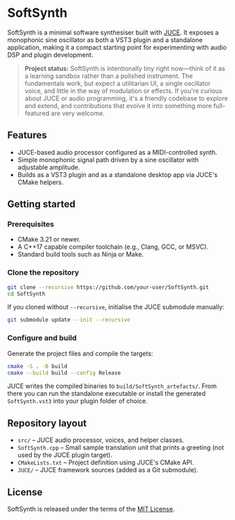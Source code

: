 # SoftSynth

SoftSynth is a minimal software synthesiser built with [JUCE](https://juce.com/). It exposes a monophonic sine oscillator as both a VST3 plugin and a standalone application, making it a compact starting point for experimenting with audio DSP and plugin development.

> **Project status:** SoftSynth is intentionally tiny right now—think of it as a learning sandbox rather than a polished instrument. The fundamentals work, but expect a utilitarian UI, a single oscillator voice, and little in the way of modulation or effects. If you're curious about JUCE or audio programming, it's a friendly codebase to explore and extend, and contributions that evolve it into something more full-featured are very welcome.

## Features

- JUCE-based audio processor configured as a MIDI-controlled synth.
- Simple monophonic signal path driven by a sine oscillator with adjustable amplitude.
- Builds as a VST3 plugin and as a standalone desktop app via JUCE's CMake helpers.

## Getting started

### Prerequisites

- CMake 3.21 or newer.
- A C++17 capable compiler toolchain (e.g., Clang, GCC, or MSVC).
- Standard build tools such as Ninja or Make.

### Clone the repository

```bash
git clone --recursive https://github.com/your-user/SoftSynth.git
cd SoftSynth
```

If you cloned without `--recursive`, initialise the JUCE submodule manually:

```bash
git submodule update --init --recursive
```

### Configure and build

Generate the project files and compile the targets:

```bash
cmake -S . -B build
cmake --build build --config Release
```

JUCE writes the compiled binaries to `build/SoftSynth_artefacts/`. From there you can
run the standalone executable or install the generated `SoftSynth.vst3` into your plugin
folder of choice.

## Repository layout

- `src/` – JUCE audio processor, voices, and helper classes.
- `SoftSynth.cpp` – Small sample translation unit that prints a greeting (not used by the JUCE plugin target).
- `CMakeLists.txt` – Project definition using JUCE's CMake API.
- `JUCE/` – JUCE framework sources (added as a Git submodule).

## License

SoftSynth is released under the terms of the [MIT License](LICENSE).
